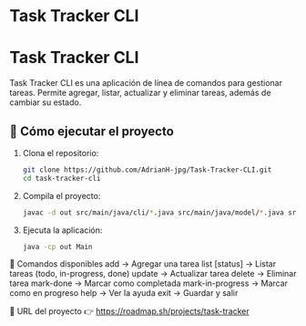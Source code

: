 # Task Tracker CLI

# Task Tracker CLI  

Task Tracker CLI es una aplicación de línea de comandos para gestionar tareas. Permite agregar, listar, actualizar y eliminar tareas, además de cambiar su estado.  

## 🚀 Cómo ejecutar el proyecto  

1. Clona el repositorio:  
   ```sh
   git clone https://github.com/AdrianH-jpg/Task-Tracker-CLI.git
   cd task-tracker-cli

2. Compila el proyecto:
    ```sh
    javac -d out src/main/java/cli/*.java src/main/java/model/*.java src/main/java/Main.java
    
3. Ejecuta la aplicación:
     ```sh
    java -cp out Main

📌 Comandos disponibles
add <descripcion> → Agregar una tarea
list [status] → Listar tareas (todo, in-progress, done)
update <id> <nueva descripcion> → Actualizar tarea
delete <id> → Eliminar tarea
mark-done <id> → Marcar como completada
mark-in-progress <id> → Marcar como en progreso
help → Ver la ayuda
exit → Guardar y salir

🔗 URL del proyecto
👉 https://roadmap.sh/projects/task-tracker

